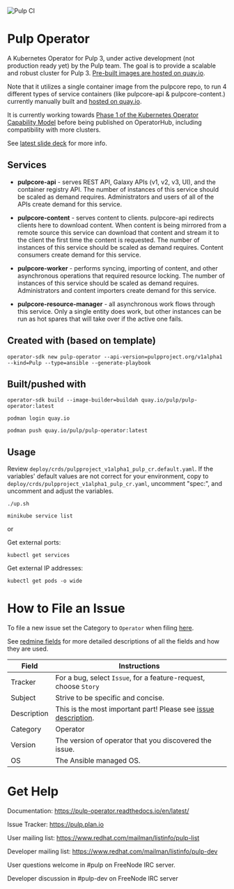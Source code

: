 ![Pulp CI](https://github.com/pulp/pulp-operator/workflows/Pulp%20CI/badge.svg)

# Pulp Operator

A Kubernetes Operator for Pulp 3, under active development (not production ready yet) by the Pulp team. The goal is to provide a scalable and robust cluster for Pulp 3. [Pre-built images are hosted on quay.io](https://quay.io/repository/pulp/pulp-operator).

Note that it utilizes a single container image from the pulpcore repo, to run 4 different types of service containers (like pulpcore-api & pulpcore-content.) currently manually built and [hosted on quay.io](https://quay.io/repository/pulp/pulp).

It is currently working towards [Phase 1 of the Kubernetes Operator Capability Model](https://blog.openshift.com/top-kubernetes-operators-advancing-across-the-operator-capability-model/) before being published on OperatorHub, including compatibility with more clusters.

See [latest slide deck](http://people.redhat.com/mdepaulo/presentations/Introduction%20to%20pulp-operator.pdf) for more info.

## Services

- **pulpcore-api** - serves REST API, Galaxy APIs (v1, v2, v3, UI), and the container registry API. The number of instances of this service should be scaled as demand requires.  Administrators and users of all of the APIs create demand for this service.


- **pulpcore-content** - serves content to clients. pulpcore-api redirects clients here to download content. When content is being mirrored from a remote source this service can download that content and stream it to the client the first time the content is requested. The number of instances of this service should be scaled as demand requires. Content consumers create demand for this service.


- **pulpcore-worker** - performs syncing, importing of content, and other asynchronous operations that required resource locking. The number of instances of this service should be scaled as demand requires. Administrators and content importers create demand for this service.


- **pulpcore-resource-manager** - all asynchronous work flows through this service. Only a single entity does work, but other instances can be run as hot spares that will take over if the active one fails.

## Created with (based on template)
`operator-sdk new pulp-operator --api-version=pulpproject.org/v1alpha1 --kind=Pulp --type=ansible --generate-playbook`

## Built/pushed with
`operator-sdk build --image-builder=buildah quay.io/pulp/pulp-operator:latest`

`podman login quay.io`

`podman push quay.io/pulp/pulp-operator:latest`

## Usage

Review `deploy/crds/pulpproject_v1alpha1_pulp_cr.default.yaml`. If the variables' default values are not correct for your environment, copy to `deploy/crds/pulpproject_v1alpha1_pulp_cr.yaml`, uncomment "spec:", and uncomment and adjust the variables.

`./up.sh`

`minikube service list`

or

Get external ports:

`kubectl get services`

Get external IP addresses:

`kubectl get pods -o wide`


# How to File an Issue

To file a new issue set the Category to `Operator` when filing [here](https://pulp.plan.io/projects/pulp/issues/new).

See [redmine fields](https://docs.pulpproject.org/bugs-features.html#redmine-fields) for more detailed
descriptions of all the fields and how they are used.

| Field | Instructions |
| ----- | ----------- |
| Tracker | For a bug, select `Issue`, for a feature-request, choose `Story` |
| Subject | Strive to be specific and concise. |
| Description | This is the most important part! Please see [issue description](https://docs.pulpproject.org/bugs-features.html#issue-description). |
| Category | Operator |
| Version | The version of operator that you discovered the issue. |
| OS | The Ansible managed OS. |


# Get Help

Documentation: https://pulp-operator.readthedocs.io/en/latest/

Issue Tracker: https://pulp.plan.io

User mailing list: https://www.redhat.com/mailman/listinfo/pulp-list

Developer mailing list: https://www.redhat.com/mailman/listinfo/pulp-dev

User questions welcome in #pulp on FreeNode IRC server.

Developer discussion in #pulp-dev on FreeNode IRC server
